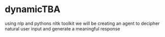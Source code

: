 # dynamicTBA
using nlp and pythons nltk toolkit we will be creating an agent to decipher natural user input and generate a meaningful response
